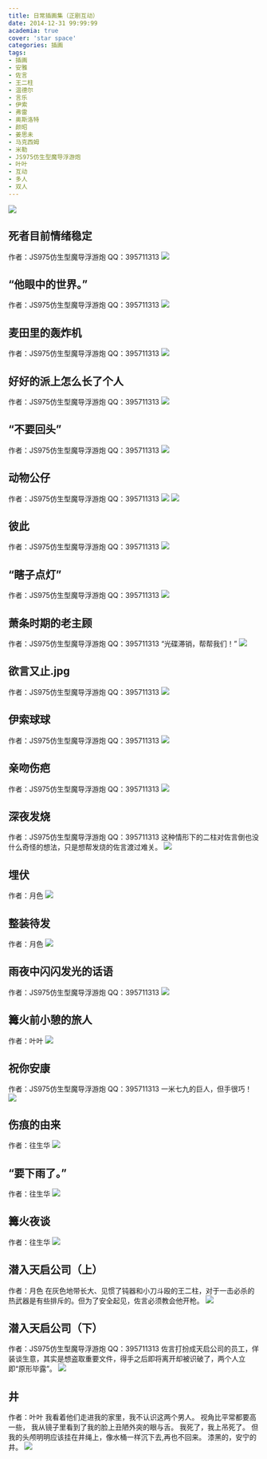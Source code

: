 ```yaml
---
title: 日常插画集（正剧互动）
date: 2014-12-31 99:99:99
academia: true
cover: 'star space'
categories: 插画
tags: 
- 插画
- 安雅
- 佐言
- 王二柱
- 温德尔
- 言乐
- 伊索
- 弗雷
- 奥斯洛特
- 颜昭
- 姜思未
- 马克西姆
- 米勒
- JS975仿生型魔导浮游炮
- 叶叶
- 互动
- 多人
- 双人
---
```

![  ](https://twothousand2017.github.io/images/日常插画多人/潜入公司B.jpg)
<!--more-->

## 死者目前情绪稳定

作者：JS975仿生型魔导浮游炮
QQ：395711313
![  ](https://twothousand2017.github.io/images/日常插画多人/死者目前情绪稳定.jpg)

## “他眼中的世界。”

作者：JS975仿生型魔导浮游炮
QQ：395711313
![  ](https://twothousand2017.github.io/images/日常插画多人/他眼中的世界.jpg)

## 麦田里的轰炸机

作者：JS975仿生型魔导浮游炮
QQ：395711313
![  ](https://twothousand2017.github.io/images/日常插画柱言/麦田里的轰炸机.jpg)

## 好好的派上怎么长了个人

作者：JS975仿生型魔导浮游炮
QQ：395711313
![  ](https://twothousand2017.github.io/images/日常插画多人/派.jpg)

## “不要回头”

作者：JS975仿生型魔导浮游炮
QQ：395711313
![  ](https://twothousand2017.github.io/images/日常插画多人/不要回头.jpg)

## 动物公仔

作者：JS975仿生型魔导浮游炮
QQ：395711313
![  ](https://twothousand2017.github.io/images/日常插画多人/三个玩偶1.jpg)
![  ](https://twothousand2017.github.io/images/日常插画多人/三个玩偶2.jpg)

## 彼此

作者：JS975仿生型魔导浮游炮
QQ：395711313
![  ](https://twothousand2017.github.io/images/日常插画多人/彼此.jpg)

## “瞎子点灯”

作者：JS975仿生型魔导浮游炮
QQ：395711313
![  ](https://twothousand2017.github.io/images/日常插画多人/瞎子点灯.jpg)

## 萧条时期的老主顾

作者：JS975仿生型魔导浮游炮
QQ：395711313
“光碟滞销，帮帮我们！”
![  ](https://twothousand2017.github.io/images/日常插画多人/老主顾.jpg)

## 欲言又止.jpg

作者：JS975仿生型魔导浮游炮
QQ：395711313
![  ](https://twothousand2017.github.io/images/日常插画多人/欲言又止.jpg)

## 伊索球球

作者：JS975仿生型魔导浮游炮
QQ：395711313
![  ](https://twothousand2017.github.io/images/日常插画多人/伊索球.jpg)

## 亲吻伤疤

作者：JS975仿生型魔导浮游炮
QQ：395711313
![  ](https://twothousand2017.github.io/images/日常插画柱言/亲吻伤疤.jpg)

## 深夜发烧

作者：JS975仿生型魔导浮游炮
QQ：395711313
这种情形下的二柱对佐言倒也没什么奇怪的想法，只是想帮发烧的佐言渡过难关。
![  ](https://twothousand2017.github.io/images/日常插画柱言/发烧.jpg)

## 埋伏

作者：月色
![  ](https://twothousand2017.github.io/images/日常插画柱言/便利店.jpg)

## 整装待发

作者：月色
![  ](https://twothousand2017.github.io/images/日常插画柱言/整装待发.jpg)

## 雨夜中闪闪发光的话语

作者：JS975仿生型魔导浮游炮
QQ：395711313
![  ](https://twothousand2017.github.io/images/日常插画多人/雨夜中闪闪发光的话语.jpg)

## 篝火前小憩的旅人

作者：叶叶
![  ](https://twothousand2017.github.io/images/日常插画多人/篝火小憩.jpeg)

## 祝你安康

作者：JS975仿生型魔导浮游炮
QQ：395711313
一米七九的巨人，但手很巧！
![  ](https://twothousand2017.github.io/images/日常插画多人/祝你安康.jpg)

## 伤痕的由来

作者：往生华
![  ](https://twothousand2017.github.io/images/日常插画多人/米勒A.jpg)

## “要下雨了。”

作者：往生华
![  ](https://twothousand2017.github.io/images/日常插画多人/要下雨了.jpg)

## 篝火夜谈

作者：往生华
![  ](https://twothousand2017.github.io/images/日常插画多人/米勒B.jpg)

## 潜入天启公司（上）

作者：月色
在灰色地带长大、见惯了钝器和小刀斗殴的王二柱，对于一击必杀的热武器是有些排斥的。但为了安全起见，佐言必须教会他开枪。
![  ](https://twothousand2017.github.io/images/日常插画多人/潜入公司A.jpg)

## 潜入天启公司（下）

作者：JS975仿生型魔导浮游炮
QQ：395711313
佐言打扮成天启公司的员工，佯装谈生意，其实是想盗取重要文件，得手之后即将离开却被识破了，两个人立即“原形毕露”。
![  ](https://twothousand2017.github.io/images/日常插画多人/潜入公司B.jpg)

## 井

作者：叶叶
我看着他们走进我的家里，我不认识这两个男人。
视角比平常都要高一些， 我从镜子里看到了我的脸上丑陋外突的眼与舌。
我死了，我上吊死了。
但我的头颅明明应该挂在井绳上，像水桶一样沉下去,再也不回来。
漆黑的，安宁的井。
 ![  ](https://twothousand2017.github.io/images/日常插画多人/井.jpg)
